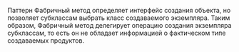 Паттерн Фабричный метод определяет интерфейс создания объекта, но позволяет субклассам выбрать класс создаваемого экземпляра. Таким образом, Фабричный метод делегирует операцию создания экземпляра субклассам, то есть он не обладает информацией о фактическом типе создаваемых продуктов.